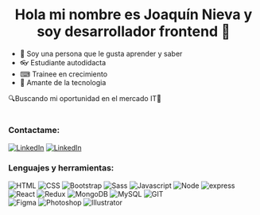 <h1 align="center"> Hola mi nombre es Joaquín Nieva y soy desarrollador frontend 👋 </h1>

- 📖 Soy una persona que le gusta aprender y saber
- 👓 Estudiante autodidacta
- ⌨ Trainee en crecimiento
- 🔌 Amante de la tecnologia


🔍Buscando mi oportunidad en el mercado IT🔎

#

### Contactame:
[![LinkedIn](https://img.shields.io/badge/LinkedIn-Joaquín%20Nieva-blue?style=flat-square&logo=linkedin)](https://linkedin.com/in/joaquinnieva)
[![LinkedIn](https://img.shields.io/badge/Gmail-joacoo.nieva@gmail.com-blue?style=flat-square&logo=gmail)](mailto:joacoo.nieva@gmail.com) 

### Lenguajes y herramientas:
  ![HTML](https://img.shields.io/badge/-HTML-black?style=flat-square&logo=html5&logoColor=orange)
  ![CSS](https://img.shields.io/badge/-CSS-black?style=flat-square&logo=css3&logoColor=blue)
  ![Bootstrap](https://img.shields.io/badge/-Bootstrap-black?style=flat-square&logo=bootstrap)
  ![Sass](https://img.shields.io/badge/-Sass-black?style=flat-square&logo=sass)
  ![Javascript](https://img.shields.io/badge/-Javascript-black?style=flat-square&logo=javascript)
  ![Node](https://img.shields.io/badge/-Node-black?style=flat-square&logo=node.js)
  ![express](https://img.shields.io/badge/-express-black?style=flat-square&logo=express)
  ![React](https://img.shields.io/badge/-React-black?style=flat-square&logo=react)
  ![Redux](https://img.shields.io/badge/-Redux-black?style=flat-square&logo=redux&logoColor=blue)
  ![MongoDB](https://img.shields.io/badge/-MongoDB-black?style=flat-square&logo=mongodb)
  ![MySQL](https://img.shields.io/badge/-MySQL-black?style=flat-square&logo=mysql)
  ![GIT](https://img.shields.io/badge/-GIT-black?style=flat-square&logo=git)
\
  ![Figma](https://img.shields.io/badge/-Figma-black?style=flat-square&logo=figma)
  ![Photoshop](https://img.shields.io/badge/-Photoshop-black?style=flat-square&logo=adobephotoshop)
  ![Illustrator](https://img.shields.io/badge/-Illustrator-black?style=flat-square&logo=adobeillustrator)
  
  
